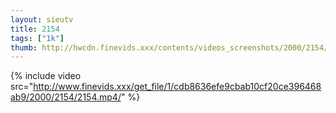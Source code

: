 ```yaml
--- 
layout: sieutv
title: 2154
tags: ["1k"]
thumb: http://hwcdn.finevids.xxx/contents/videos_screenshots/2000/2154/preview.mp4.jpg
---
```

{% include video src="http://www.finevids.xxx/get_file/1/cdb8636efe9cbab10cf20ce396468ab9/2000/2154/2154.mp4/" %} 

